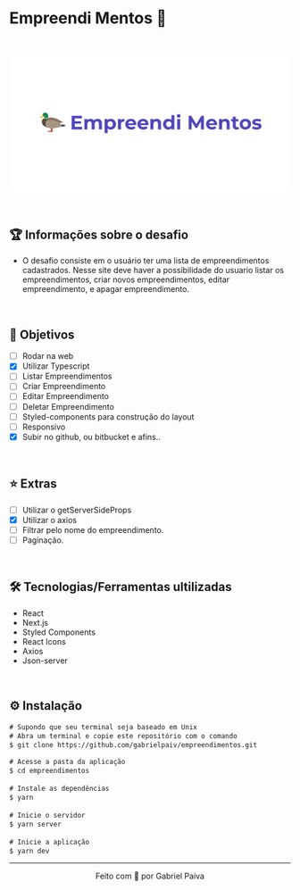 # Empreendi Mentos 🍬

&nbsp;

<img src="https://raw.githubusercontent.com/gabrielpaiv/gabrielpaiv/ee1ae49980d3f2567670d359b21cbe19d775ce92/.github/images/Projects/Empreendimentos.svg" alt="Empreendi Mentos"/>

&nbsp;

## 🏆 Informações sobre o desafio

- O desafio consiste em o usuário ter uma lista de empreendimentos cadastrados. Nesse site deve haver a possibilidade do usuario listar os empreendimentos, criar novos empreendimentos, editar empreendimento, e apagar empreendimento.

&nbsp;

## 🏁 Objetivos

- [ ] Rodar na web
- [x] Utilizar Typescript
- [ ] Listar Empreendimentos
- [ ] Criar Empreendimento
- [ ] Editar Empreendimento
- [ ] Deletar Empreendimento
- [ ] Styled-components para construção do layout
- [ ] Responsivo
- [x] Subir no github, ou bitbucket e afins..

&nbsp;

## ⭐ Extras

- [ ] Utilizar o getServerSideProps
- [x] Utilizar o axios
- [ ] Filtrar pelo nome do empreendimento.
- [ ] Paginação.

&nbsp;

## 🛠️ Tecnologias/Ferramentas ultilizadas

- React
- Next.js
- Styled Components
- React Icons
- Axios
- Json-server

&nbsp;

## ⚙️ Instalação

```
# Supondo que seu terminal seja baseado em Unix
# Abra um terminal e copie este repositório com o comando
$ git clone https://github.com/gabrielpaiv/empreendimentos.git
```

```
# Acesse a pasta da aplicação
$ cd empreendimentos

# Instale as dependências
$ yarn

# Inicie o servidor
$ yarn server

# Inicie a aplicação
$ yarn dev
```

---

<p align="center">Feito com 🦆 por Gabriel Paiva</p>
